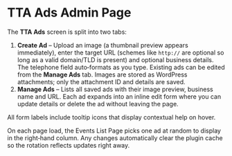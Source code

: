 # TTA Ads Admin Page

The **TTA Ads** screen is split into two tabs:

1. **Create Ad** – Upload an image (a thumbnail preview appears immediately), enter the target URL (schemes like `http://` are optional so long as a valid domain/TLD is present) and optional business details. The telephone field auto‑formats as you type. Existing ads can be edited from the **Manage Ads** tab. Images are stored as WordPress attachments; only the attachment ID and details are saved.
2. **Manage Ads** – Lists all saved ads with their image preview, business name and URL. Each ad expands into an inline edit form where you can update details or delete the ad without leaving the page.

All form labels include tooltip icons that display contextual help on hover.

On each page load, the Events List Page picks one ad at random to display in the right‑hand column. Any changes automatically clear the plugin cache so the rotation reflects updates right away.
